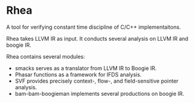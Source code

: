 # Rhea

A tool for verifying constant time discipline of C/C++ implementaitons. 

Rhea takes LLVM IR as input. It conducts several analysis on LLVM IR and boogie IR.

Rhea contains several modules:

- smacks serves as a translator from LLVM IR to Boogie IR.
- Phasar functions as a framework for IFDS analysis.
- SVF provides precisely context-, flow-, and field-sensitive pointer analysis.
- bam-bam-boogieman implements several productions on boogie IR.

